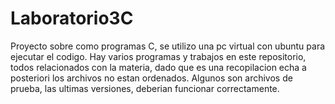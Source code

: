 # Laboratorio3C
  Proyecto sobre como programas C, se utilizo una pc virtual con ubuntu para ejecutar el codigo. Hay varios programas y trabajos en este repositorio, todos relacionados con la materia, dado que es una recopilacion echa a posteriori los archivos no estan ordenados. Algunos son archivos de prueba, las ultimas versiones, deberian funcionar correctamente.

